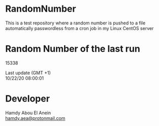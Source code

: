 # RandomNumber    
This is a test repository where a random number is pushed to a file automatically passwordless from a cron job in my Linux CentOS server    
# Random Number of the last run   
15338
      
Last update (GMT +1)    
10/22/20 08:00:01
# Developer    
Hamdy Abou El Anein   
hamdy.aea@protonmail.com
